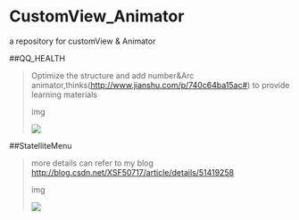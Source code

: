 # CustomView_Animator
a repository for customView & Animator

##QQ_HEALTH
>Optimize the structure and add number&Arc animator,thinks(http://www.jianshu.com/p/740c64ba15ac#) to provide learning materials<p>
>img <p>
![](https://github.com/xsfelvis/CusTomView_Animator/blob/master/customView/screenshot/qqhealth.gif) 

##StatelliteMenu
>more details can refer to my blog http://blog.csdn.net/XSF50717/article/details/51419258<p>
>img<p>
![](https://github.com/xsfelvis/CusTomView_Animator/blob/master/customView/screenshot/statelliteMenu.gif) 
